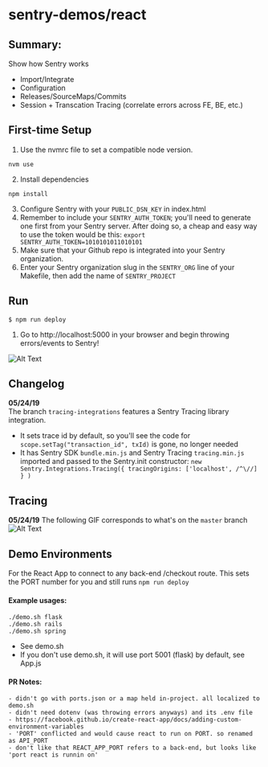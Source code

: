 # sentry-demos/react

## Summary:
Show how Sentry works
- Import/Integrate
- Configuration
- Releases/SourceMaps/Commits
- Session + Transcation Tracing (correlate errors across FE, BE, etc.)

## First-time Setup
1. Use the nvmrc file to set a compatible node version.
```
nvm use
```

2. Install dependencies
```
npm install
```

3. Configure Sentry with your `PUBLIC_DSN_KEY` in index.html
4. Remember to include your `SENTRY_AUTH_TOKEN`; you'll need to generate one
first from your Sentry server. After doing so, a cheap and easy way to use the
token would be this: `export SENTRY_AUTH_TOKEN=1010101011010101`
5. Make sure that your Github repo is integrated into your Sentry organization.
6. Enter your Sentry organization slug in the `SENTRY_ORG` line of your Makefile,
then add the name of `SENTRY_PROJECT`

## Run
```
$ npm run deploy
```
1. Go to http://localhost:5000 in your browser and begin throwing errors/events to Sentry!

![Alt Text](configure-launch-react-demo.gif)

## Changelog
**05/24/19**  
The branch `tracing-integrations` features a Sentry Tracing library integration.
- It sets trace id by default, so you'll see the code for `scope.setTag("transaction_id", txId)` is gone, no longer needed
- It has Sentry SDK `bundle.min.js` and Sentry Tracing `tracing.min.js` imported and passed to the Sentry.init constructor:
`new Sentry.Integrations.Tracing({ tracingOrigins: ['localhost', /^\//] } )`

## Tracing
**05/24/19**
The following GIF corresponds to what's on the `master` branch
![Alt Text](configure-tracing-errors.gif)

## Demo Environments
For the React App to connect to any back-end /checkout route. This sets the PORT number for you and still runs `npm run deploy`
#### Example usages:
```
./demo.sh flask
./demo.sh rails
./demo.sh spring
```
- See demo.sh
- If you don't use demo.sh, it will use port 5001 (flask) by default, see App.js

#### PR Notes:
```
- didn't go with ports.json or a map held in-project. all localized to demo.sh
- didn't need dotenv (was throwing errors anyways) and its .env file
- https://facebook.github.io/create-react-app/docs/adding-custom-environment-variables
- 'PORT' conflicted and would cause react to run on PORT. so renamed as API_PORT
- don't like that REACT_APP_PORT refers to a back-end, but looks like 'port react is runnin on'
```
